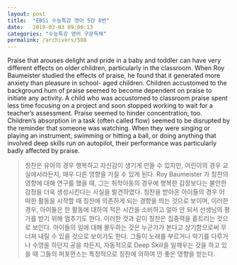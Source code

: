 ```yaml
---
layout: post
title:  "EBSi 수능특강 영어 5강 8번"
date:   2019-03-03 09:00:13
categories: "수능특강 영어 구문독해"
permalink: /archivers/508
---
```


Praise that arouses delight and pride in a baby and toddler can have very different effects on older children, particularly in the classroom. When Roy Baumeister studied the effects of praise, he found that it generated more anxiety than pleasure in school- aged children. Children accustomed to the background hum of praise seemed to become dependent on praise to initiate any activity. A child who was accustomed to classroom praise spent less time focusing on a project and soon stopped working to wait for a teacher’s assessment. Praise seemed to hinder concentration, too. Children’s absorption in a task (often called flow) seemed to be disrupted by the reminder that someone was watching. When they were singing or playing an instrument, swimming or hitting a ball, or doing anything that involved deep skills run on autopilot, their performance was particularly badly affected by praise.
<!--more-->

>칭찬은 유아의 경우 행복하고 자신감이 생기게 만들 수 있지만, 어린이의 경우 교실에서라든지, 매우 다른 영향을 가질 수 있게 된다. Roy Baumeister 가 칭찬의 영향에 대해 연구를 했을 때, 그는 취학아동의 경우에 행복한 감정보다는 불안한 감정을 더욱 생성시킨다는 사실을 발견하였다. 칭찬을 받아온 아이들의 경우 어떠한 활동을 시작할 때 칭찬에 의존하게 되는 경향을 띄는 것으로 보이며, 이러한 경우, 아이들은 한 활동에 대하여 적은 시간을 소비하고 얼마 안 되서 선생님의 평가를 받기 위해 멈추기도 한다. 이러한 것과 같이 칭찬은 집중력을 흩트리는 것으로 보인다. 아이들의 일에 대해 몰두하는 것은 누군가가 본다고 상기함으로써 무너져 내릴 수 있을 것으로 보이기도 한다. 그들이 노래를 부르거나 악기를 다루거나 수영을 하던지 공을 차든지, 자동적으로 Deep Skill을 일깨우는 것을 하고 있을 때 그들의 퍼포먼스는 특정적으로 칭찬에 의하여 안 좋은 영향을 받는다.

